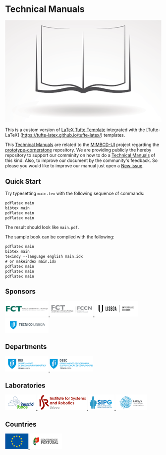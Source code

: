 # Technical Manuals

<a href="#" title="Meta" target="_blank">
  <img src="https://github.com/MIMBCD-UI/meta/blob/master/banners/manual.png" alt="header" />
</a>

This is a custom version of [LaTeX Tufte Template](https://www.overleaf.com/latex/templates/book-design-inspired-by-edward-tufte/gcfbtdjfqdjh) integrated with the [Tufte-LaTeX] (https://tufte-latex.github.io/tufte-latex/) templates.

This [Technical Manuals](https://github.com/MIMBCD-UI/technical-manuals) are related to the [MIMBCD-UI](https://github.com/MIMBCD-UI/) project regarding the [prototype-cornerstone](https://github.com/MIMBCD-UI/prototype-cornerstone) repository. We are providing publicly the hereby repository to support our comminity on how to do a [Technical Manuals](https://github.com/MIMBCD-UI/technical-manuals) of this kind. Also, to improve our document by the community's feedback. So please you would like to improve our manual just open a [New issue](https://github.com/MIMBCD-UI/technical-manuals/issues/new).

## Quick Start

Try typesetting `main.tex` with the following sequence of commands:

```
pdflatex main
bibtex main
pdflatex main
pdflatex main
```

The result should look like `main.pdf`.

The sample book can be compiled with the following:

```
pdflatex main
bibtex main
texindy --language english main.idx
# or makeindex main.idx
pdflatex main
pdflatex main
pdflatex main
```

## Sponsors

<span class="image">
  <a href="http://www.fct.pt/" title="FCT" target="_blank">
    <img src="https://github.com/MIMBCD-UI/meta/blob/master/brands/fct_footer.png" alt="fct" />
  </a>
</span>
<span class="image">
  <a href="https://www.fccn.pt/en/" title="FCCN" target="_blank">
    <img src="https://github.com/MIMBCD-UI/meta/blob/master/brands/fccn_footer.png" alt="fccn" />
  </a>
</span>
<span class="image">
  <a href="https://www.ulisboa.pt/en/" title="ULisboa" target="_blank">
    <img src="https://github.com/MIMBCD-UI/meta/blob/master/brands/ulisboa_footer.png" alt="ulisboa" />
  </a>
</span>
<span class="image">
  <a href="http://tecnico.ulisboa.pt/" title="IST" target="_blank">
    <img src="https://github.com/MIMBCD-UI/meta/blob/master/brands/ist_c_rgb_pos_footer.png" alt="ist" />
  </a>
</span>

## Departments

<span class="image">
  <a href="http://dei.tecnico.ulisboa.pt" title="DEI" target="_blank">
    <img src="https://github.com/MIMBCD-UI/meta/blob/master/brands/dei_footer.png" alt="dei" />
  </a>
</span>
<span class="image">
  <a href="http://deec.tecnico.ulisboa.pt" title="DEEC" target="_blank">
    <img src="https://github.com/MIMBCD-UI/meta/blob/master/brands/deec_footer.png" alt="dei" />
  </a>
</span>

## Laboratories

<span class="image">
  <a href="http://www.inesc-id.pt/" title="INESC-ID" target="_blank">
    <img src="https://github.com/MIMBCD-UI/meta/blob/master/brands/inesc-id_footer.png" alt="inesc-id" />
  </a>
</span>
<span class="image">
  <a href="http://welcome.isr.tecnico.ulisboa.pt/" title="ISR" target="_blank">
    <img src="https://github.com/MIMBCD-UI/meta/blob/master/brands/isr-lisboa_footer.png" alt="isr" />
  </a>
</span>
<span class="image">
  <a href="http://welcome.isr.tecnico.ulisboa.pt/projects_cat/sipg/" title="SIGP" target="_blank">
    <img src="https://github.com/MIMBCD-UI/meta/blob/master/brands/sigp_footer.png" alt="sigp"/>
  </a>
</span>
<span class="image">
  <a href="http://larsys.pt/" title="LARSys" target="_blank">
    <img src="https://github.com/MIMBCD-UI/meta/blob/master/brands/larsys_footer.png" alt="larsys"/>
  </a>
</span>

## Countries

<span class="image">
  <a href="https://europa.eu/" title="EU" target="_blank">
    <img src="https://github.com/MIMBCD-UI/meta/blob/master/brands/eu_footer.png" alt="eu" />
  </a>
</span>
<span class="image">
  <a href="https://www.portugal.gov.pt/" title="Portugal" target="_blank">
    <img src="https://github.com/MIMBCD-UI/meta/blob/master/brands/pt_footer.png" alt="pt"/>
  </a>
</span>
